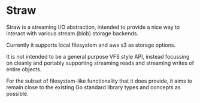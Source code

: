 Straw
=====

Straw is a streaming I/O abstraction, intended to provide a nice way to interact with various stream (blob) storage backends.

Currently it supports local filesystem and aws s3 as storage options.

It is not intended to be a general purpose VFS style API, instead focussing on cleanly and portably supporting streaming reads and streaming writes of entire objects.

For the subset of filesystem-like functionality that it does provide, it aims to remain close to the existing Go standard library types and concepts as possible.
